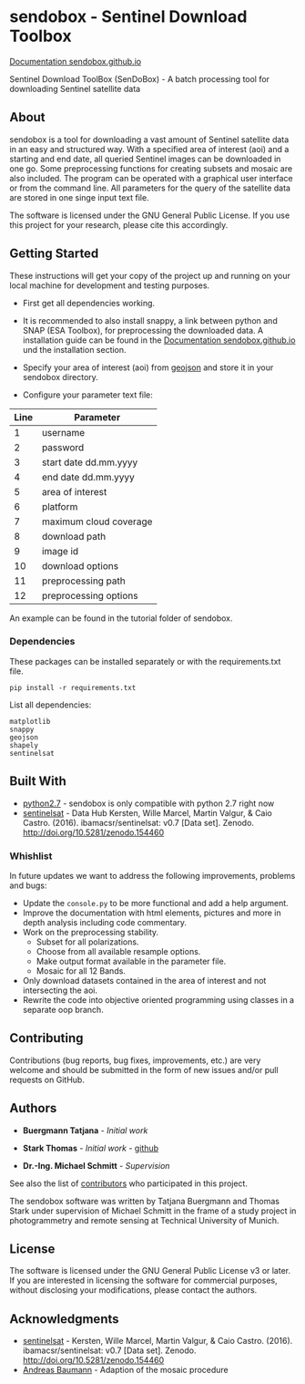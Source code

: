 # sendobox - Sentinel Download Toolbox

[Documentation sendobox.github.io](https://sendobox.github.io/sendobox/)

Sentinel Download ToolBox (SenDoBox) - A batch processing tool for downloading Sentinel satellite data

## About

sendobox is a tool for downloading a vast amount of Sentinel satellite data in an easy and structured way. 
With a specified area of interest (aoi) and a starting and end date, all queried Sentinel images can be downloaded in one go. 
Some preprocessing functions for creating subsets and mosaic are also included. The program can be operated with a graphical user interface 
or from the command line. All parameters for the query of the satellite data are stored in one singe input text file.

The software is licensed under the GNU General Public License. If you use this project for your research, please cite this accordingly.

## Getting Started

These instructions will get your copy of the project up and running on your local machine for development and testing purposes.

* First get all dependencies working.
* It is recommended to also install snappy, a link between python and SNAP (ESA Toolbox), for preprocessing the downloaded data. 
A installation guide can be found in the [Documentation sendobox.github.io](https://sendobox.github.io/sendobox/) und the installation section.

* Specify your area of interest (aoi) from [geojson](http://geojson.io/#map=2/20.0/0.0) and store it in your sendobox directory.
* Configure your parameter text file:

| Line  | Parameter |
| ------------- | ------------- |
| 1  | username  |
| 2  | password  |
| 3  | start date dd.mm.yyyy  |
| 4  | end date dd.mm.yyyy  |
| 5  | area of interest  |
| 6  | platform  |
| 7  | maximum cloud coverage  |
| 8  | download path  |
| 9  | image id  |
| 10  | download options  |
| 11  | preprocessing path  |
| 12  | preprocessing options  |

An example can be found in the tutorial folder of sendobox.

### Dependencies

These packages can be installed separately or with the requirements.txt file.

```
pip install -r requirements.txt
```

List all dependencies:

```
matplotlib
snappy
geojson
shapely
sentinelsat
```

## Built With

* [python2.7](https://www.python.org/download/releases/2.7/) - sendobox is only compatible with python 2.7 right now
* [sentinelsat](https://github.com/ibamacsr/sentinelsat) - Data Hub Kersten, Wille Marcel, Martin Valgur, & Caio Castro. (2016). ibamacsr/sentinelsat: v0.7 [Data set]. Zenodo. http://doi.org/10.5281/zenodo.154460

### Whishlist

In future updates we want to address the following improvements, problems and bugs:
 
* Update the `console.py` to be more functional and add a help argument.
* Improve the documentation with html elements, pictures and more in depth analysis including code commentary.
* Work on the preprocessing stability.
  * Subset for all polarizations.
  * Choose from all available resample options.
  * Make output format available in the parameter file.
  * Mosaic for all 12 Bands.
* Only download datasets contained in the area of interest and not intersecting the aoi.
* Rewrite the code into objective oriented programming using classes in a separate oop branch.


## Contributing

Contributions (bug reports, bug fixes, improvements, etc.) are very welcome and should be submitted in the form of new issues and/or pull requests on GitHub.

## Authors

* **Buergmann Tatjana** - *Initial work* 
* **Stark Thomas** - *Initial work* - [github](https://github.com/stark-t)

* **Dr.-Ing. Michael Schmitt** - *Supervision*

See also the list of [contributors](https://github.com/your/project/contributors) who participated in this project.

The sendobox software was written by Tatjana Buergmann and Thomas Stark under supervision of Michael Schmitt in the frame of a study project in photogrammetry and remote sensing at Technical University of Munich.

## License

The software is licensed under the GNU General Public License v3 or later. If you are interested in licensing the software for commercial purposes, without disclosing your modifications, please contact the authors.


## Acknowledgments

* [sentinelsat](https://github.com/ibamacsr/sentinelsat) - Kersten, Wille Marcel, Martin Valgur, & Caio Castro. (2016). ibamacsr/sentinelsat: v0.7 [Data set]. Zenodo. http://doi.org/10.5281/zenodo.154460
* [Andreas Baumann](http://forum.step.esa.int/users/abgbaumann/activity) - Adaption of the mosaic procedure



